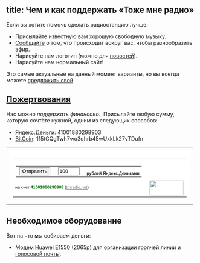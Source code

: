 title: Чем и как поддержать «Тоже мне радио»
---
Если вы хотите помочь сделать радиостанцию лучше:

- Присылайте известную вам хорошую свободную музыку.
- [Сообщайте](/voicemail.html) о том, что происходит вокруг вас, чтобы
  разнообразить эфир.
- Нарисуйте нам логотип (можно для [новостей](/news.html)).
- Нарисуйте нам нормальный сайт!

Это самые актуальные на данный момент варианты, но вы всегда можете [предложить
свой](/feedback.html).


## <a class="local" href="support.html#donate" name="donate">Пожертвования</a>

Нас можно *поддержать финансово*.  Присылайте любую сумму, которую сочтёте
нужной, одним из следующих способов:

- [Яндекс.Деньги](http://money.yandex.ru/): 41001880298903
- [BitCoin](http://www.bitcoin.org/ru): 115tGQgTwh7wo3qhrb45wUxkLk27vTDufn

<form style="margin: 0; padding: 0;" action="https://money.yandex.ru/charity.xml" method="post"><input type="hidden" name="to" value="41001880298903"/><input type="hidden" name="CompanyName" value="tmradio.net"/><input type="hidden" name="CompanyLink" value="http://www.tmradio.net/"/><table border="0" cellspacing="0" cellpadding="0"><tr><td><div style="background: url(http://img.yandex.net/i/li-uncolorer-rt.gif) no-repeat right top #FFFFFF;"><div style="background: url(http://img.yandex.net/i/li-uncolorer-rb.gif) no-repeat right bottom;"><div style="background: url(http://img.yandex.net/i/li-uncolorer-lb.gif) no-repeat left bottom;"><div style="background: url(http://img.yandex.net/i/li-uncolorer-lt.gif) no-repeat left top; margin-right: 10px; padding: 10px 0 0 10px;"><table border="0" cellspacing="0" cellpadding="0"><tr><td><table border="0" cellspacing="0" cellpadding="0"><tr><td><input type="submit" value="Отправить" style="margin-right: 5px;"/></td><td><input type="text" id="CompanySum" name="CompanySum" value="100" size="4" style="margin-right: 5px;"/></td><td nowrap="nowrap" style="font: 70% Verdana, Arial, Geneva CY, Sans-Serif;" valign="bottom"><strong>рублей Яндекс.Деньгами</strong></td></tr></table></td><td width="90" rowspan="3" valign="bottom"><a href="http://money.yandex.ru/"><img src="http://img.yandex.net/i/ym-logo.gif" width="90" height="39" border="0" style="margin-left: 5px;"/></a></td></tr><tr><td nowrap="nowrap" style="font: 70% Verdana, Arial, Geneva CY, Sans-Serif;">на счет <span style="color: #006600; font-weight: bold;">41001880298903</span>&nbsp;(<a href="http://www.tmradio.net/"><span style="color: #666666; text-decoration: underline;">tmradio.net</span></a>)</td></tr><tr><td><img src="http://img.yandex.net/i/x.gif" width="1" height="10" /></td></tr></table></div></div></div></div></td></tr></table></form>


## Необходимое оборудование

Вот на что мы собираем деньги:

- Модем [Huawei E1550][hua] (2065р) для организации горячей линии и [голосовой
  почты][vm].

[hua]: http://market.yandex.ru/model.xml?modelid=4903215&hid=91029
[vm]: /voicemail.html
